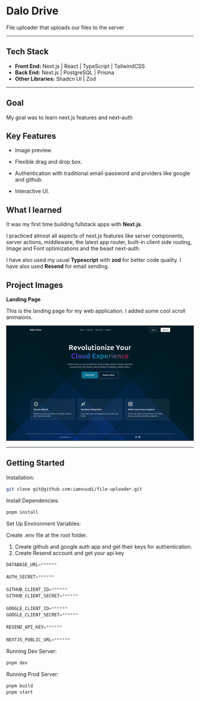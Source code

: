 # Dalo Drive

File uploader that uploads our files to the server

---

## Tech Stack

-   **Front End:** Next.js | React | TypeScript | TailwindCSS
-   **Back End:** Next.js | PostgreSQL | Prisma
-   **Other Libraries:** Shadcn UI | Zod

---

## Goal

My goal was to learn next.js features and next-auth

## Key Features

-   Image preview.

-   Flexible drag and drop box.

-   Authentication with traditional email-password and prviders like google and github.

-   Interactive UI.

## What I learned

It was my first time building fullstack apps with **Next.js**.

I practiced almost all aspects of next.js features like server components, server actions, middleware, the latest app router, built-in client side routing, Image and Font optimizations and the beast next-auth.

I have also used my usual **Typescript** with **zod** for better code quality. I have also used **Resend** for email sending.

## Project Images

**Landing Page**

This is the landing page for my web application. I added some cool scroll animaions.

![Landing Page](./public/readme/landing.png "Landing Page")

---

## Getting Started

Installation:

```bash
git clone git@github.com:iamsuudi/file-uploader.git
```

Install Dependencies:

```bash
pnpm install
```

Set Up Environment Variables:

Create .env file at the root folder.
1. Create github and google auth app and get their keys for authentication.
2. Create Resend account and get your api key

```js
DATABASE_URL=******

AUTH_SECRET=******

GITHUB_CLIENT_ID=******
GITHUB_CLIENT_SECRET=******

GOOGLE_CLIENT_ID=******
GOOGLE_CLIENT_SECRET=******

RESEND_API_KEY=******

NEXTJS_PUBLIC_URL=******
```

Running Dev Server:

```bash
pnpm dev
```

Running Prod Server:

```bash
pnpm build
pnpm start
```
